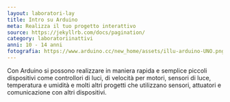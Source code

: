 ```yaml
---
layout: laboratori-lay
title: Intro su Arduino
meta: Realizza il tuo progetto interattivo
source: https://jekyllrb.com/docs/pagination/
category: laboratoriinattivi
anni: 10 - 14 anni
fotografia: https://www.arduino.cc/new_home/assets/illu-arduino-UNO.png
---
```

Con Arduino si possono realizzare in maniera rapida e semplice piccoli dispositivi come controllori di luci, di velocità per motori, sensori di luce, temperatura e umidità e molti altri progetti che utilizzano sensori, attuatori e comunicazione con altri dispositivi.
